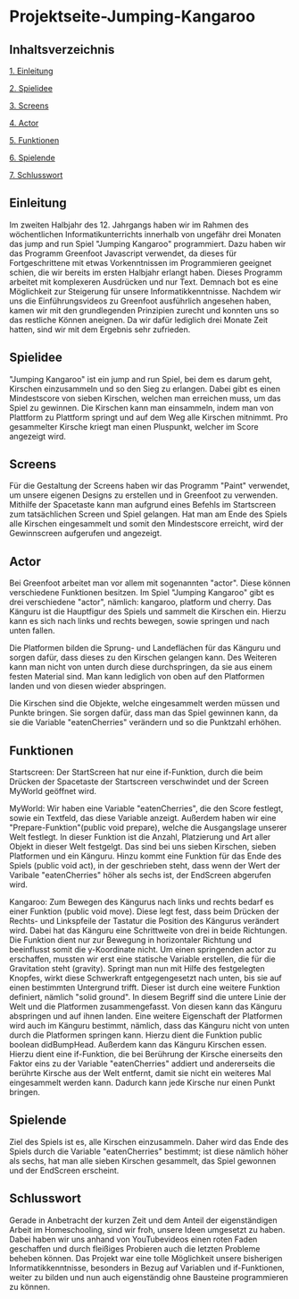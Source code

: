 # Projektseite-Jumping-Kangaroo

## Inhaltsverzeichnis

[1. Einleitung](#Einleitung)

[2. Spielidee](#Spielidee)

[3. Screens](#Screens)

[4. Actor](#Actor)

[5. Funktionen](#Funktionen)

[6. Spielende](#Spielende)

[7. Schlusswort](#Schlusswort)

## Einleitung<a name="Einleitung"></a>
Im zweiten Halbjahr des 12. Jahrgangs haben wir im Rahmen des wöchentlichen Informatikunterrichts innerhalb von ungefähr drei Monaten das jump and run Spiel "Jumping Kangaroo" programmiert. Dazu haben wir das Programm Greenfoot Javascript verwendet, da dieses für Fortgeschrittene mit etwas Vorkenntnissen im Programmieren geeignet schien, die wir bereits im ersten Halbjahr erlangt haben. Dieses Programm arbeitet mit komplexeren Ausdrücken und nur Text. Demnach bot es eine Möglichkeit zur Steigerung für unsere Informatikkenntnisse. Nachdem wir uns die Einführungsvideos zu Greenfoot ausführlich angesehen haben, kamen wir mit den grundlegenden Prinzipien zurecht und konnten uns so das restliche Können aneignen. Da wir dafür lediglich drei Monate Zeit hatten, sind wir mit dem Ergebnis sehr zufrieden.

## Spielidee<a name="Spielidee"></a>
"Jumping Kangaroo" ist ein jump and run Spiel, bei dem es darum geht, Kirschen einzusammeln und so den Sieg zu erlangen. Dabei gibt es einen Mindestscore von sieben Kirschen, welchen man erreichen muss, um das Spiel zu gewinnen. Die Kirschen kann man einsammeln, indem man von Plattform zu Plattform springt und auf dem Weg alle Kirschen mitnimmt. Pro gesammelter Kirsche kriegt man einen Pluspunkt, welcher im Score angezeigt wird. 

## Screens<a name="Screens"></a>
Für die Gestaltung der Screens haben wir das Programm "Paint" verwendet, um unsere eigenen Designs zu erstellen und in Greenfoot zu verwenden. Mithilfe der Spacetaste kann man aufgrund eines Befehls im Startscreen zum tatsächlichen Screen und Spiel gelangen. Hat man am Ende des Spiels alle Kirschen eingesammelt und somit den Mindestscore erreicht, wird der Gewinnscreen aufgerufen und angezeigt.

## Actor<a name="actor"></a>
Bei Greenfoot arbeitet man vor allem mit sogenannten "actor". Diese können verschiedene Funktionen besitzen. Im Spiel "Jumping Kangaroo" gibt es drei verschiedene "actor", nämlich: kangaroo, platform und cherry.
Das Känguru ist die Hauptfigur des Spiels und sammelt die Kirschen ein. Hierzu kann es sich nach links und rechts bewegen, sowie springen und nach unten fallen. 

Die Platformen bilden die Sprung- und Landeflächen für das Känguru und sorgen dafür, dass dieses zu den Kirschen gelangen kann. Des Weiteren kann man nicht von unten durch diese durchspringen, da sie aus einem festen Material sind. Man kann lediglich von oben auf den Platformen landen und von diesen wieder abspringen. 

Die Kirschen sind die Objekte, welche eingesammelt werden müssen und Punkte bringen. Sie sorgen dafür, dass man das Spiel gewinnen kann, da sie die Variable "eatenCherries" verändern und so die Punktzahl erhöhen. 

## Funktionen<a name="Funktionen"></a>
Startscreen: Der StartScreen hat nur eine if-Funktion, durch die beim Drücken der Spacetaste der Startscreen verschwindet und der Screen MyWorld geöffnet wird.

MyWorld: Wir haben eine Variable "eatenCherries", die den Score festlegt, sowie ein Textfeld, das diese Variable anzeigt. Außerdem haben wir eine "Prepare-Funktion"(public void prepare), welche die Ausgangslage unserer Welt festlegt. In dieser Funktion ist die Anzahl, Platzierung und Art aller Objekt in dieser Welt festgelgt. Das sind bei uns sieben Kirschen, sieben Platformen und ein Känguru. Hinzu kommt eine Funktion für das Ende des Spiels (public void act), in der geschrieben steht, dass wenn der Wert der Varibale "eatenCherries" höher als sechs ist, der EndScreen abgerufen wird. 

Kangaroo: Zum Bewegen des Kängurus nach links und rechts bedarf es einer Funktion (public void move). Diese legt fest, dass beim Drücken der Rechts- und Linkspfeile der Tastatur die Position des Kängurus verändert wird. Dabei hat das Känguru eine Schrittweite von drei in beide Richtungen. Die Funktion dient nur zur Bewegung in horizontaler Richtung und beeinflusst somit die y-Koordinate nicht. Um einen springenden actor zu erschaffen, mussten wir erst eine statische Variable erstellen, die für die Gravitation steht (gravity). Springt man nun mit Hilfe des festgelegten Knopfes, wirkt diese Schwerkraft entgegengesetzt nach unten, bis sie auf einen bestimmten Untergrund trifft. Dieser ist durch eine weitere Funktion definiert, nämlich "solid ground". In diesem Begriff sind die untere Linie der Welt und die Platformen zusammengefasst. Von diesen kann das Känguru abspringen und auf ihnen landen. Eine weitere Eigenschaft der Platformen wird auch im Känguru bestimmt, nämlich, dass das Känguru nicht von unten durch die Platformen springen kann. Hierzu dient die Funktion public boolean didBumpHead. Außerdem kann das Känguru Kirschen essen. Hierzu dient eine if-Funktion, die bei Berührung der Kirsche einerseits den Faktor eins zu der Variable "eatenCherries" addiert und andererseits die berührte Kirsche aus der Welt entfernt, damit sie nicht ein weiteres Mal eingesammelt werden kann. Dadurch kann jede Kirsche nur einen Punkt bringen.

## Spielende<a name="Spielende"></a>
Ziel des Spiels ist es, alle Kirschen einzusammeln. Daher wird das Ende des Spiels durch die Variable "eatenCherries" bestimmt; ist diese nämlich höher als sechs, hat man alle sieben Kirschen gesammelt, das Spiel gewonnen und der EndScreen erscheint.

## Schlusswort<a name="Schlusswort"></a>
Gerade in Anbetracht der kurzen Zeit und dem Anteil der eigenständigen Arbeit im Homeschooling, sind wir froh, unsere Ideen umgesetzt zu haben. Dabei haben wir uns anhand von YouTubevideos einen roten Faden geschaffen und durch fleißiges Probieren auch die letzten Probleme beheben können. Das Projekt war eine tolle Möglichkeit unsere bisherigen Informatikkenntnisse, besonders in Bezug auf Variablen und if-Funktionen, weiter zu bilden und nun auch eigenständig ohne Bausteine programmieren zu können. 

